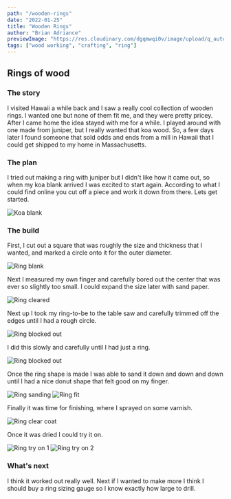 ```yaml
---
path: "/wooden-rings"
date: "2022-01-25"
title: "Wooden Rings"
author: "Brian Adriance"
previewImage: "https://res.cloudinary.com/dgqmwqi0v/image/upload/q_auto,f_auto,w_800/blog-posts/wooden-rings/IMG_E4300_zaqauw"
tags: ["wood working", "crafting", "ring"]
---
```


## Rings of wood

### The story

I visited Hawaii a while back and I saw a really cool collection of wooden rings. I wanted one but none of them fit me, and they were pretty pricey. After I came home the idea stayed with me for a while. I played around with one made from juniper, but I really wanted that koa wood. So, a few days later I found someone that sold odds and ends from a
mill in Hawaii that I could get shipped to my home in Massachusetts.

### The plan

I tried out making a ring with juniper but I didn't like how it came out, so when my koa blank arrived I was excited to start again. According to what I could find online you cut off a piece and work it down from there. Lets get started.

![Koa blank](https://res.cloudinary.com/dgqmwqi0v/image/upload/q_auto,f_auto,w_1024/blog-posts/wooden-rings/IMG_4271_euciyz)


### The build

First, I cut out a square that was roughly the size and thickness that I wanted, and marked a circle onto it for the outer diameter.

![Ring blank](https://res.cloudinary.com/dgqmwqi0v/image/upload/q_auto,f_auto,w_1024/blog-posts/wooden-rings/IMG_4285_usn7qu)

Next I measured my own finger and carefully bored out the center that was ever so slightly too small. I could expand the size later with sand paper.

![Ring cleared](https://res.cloudinary.com/dgqmwqi0v/image/upload/q_auto,f_auto,w_1024/blog-posts/wooden-rings/IMG_4286_ljqha2)

Next up I took my ring-to-be to the table saw and carefully trimmed off the edges until I had a rough circle.

![Ring blocked out](https://res.cloudinary.com/dgqmwqi0v/image/upload/q_auto,f_auto,w_1024/blog-posts/wooden-rings/IMG_4287_qd4fvp)

I did this slowly and carefully until I had just a ring.

![Ring blocked out](https://res.cloudinary.com/dgqmwqi0v/image/upload/q_auto,f_auto,w_1024/blog-posts/wooden-rings/IMG_4289_ik3nrr)

Once the ring shape is made I was able to sand it down and down and down until I had a nice donut shape that felt good on my finger.

![Ring sanding](https://res.cloudinary.com/dgqmwqi0v/image/upload/q_auto,f_auto,w_1024/blog-posts/wooden-rings/IMG_4292_pxs9yu)
![Ring fit](https://res.cloudinary.com/dgqmwqi0v/image/upload/q_auto,f_auto,w_1024/blog-posts/wooden-rings/IMG_4291_ahilsq)

Finally it was time for finishing, where I sprayed on some varnish.

![Ring clear coat](https://res.cloudinary.com/dgqmwqi0v/image/upload/q_auto,f_auto,w_1024/blog-posts/wooden-rings/IMG_4297_zfsevi)

Once it was dried I could try it on.

![Ring try on 1](https://res.cloudinary.com/dgqmwqi0v/image/upload/q_auto,f_auto,w_1024/blog-posts/wooden-rings/IMG_4299_bby2vj)
![Ring try on 2](https://res.cloudinary.com/dgqmwqi0v/image/upload/q_auto,f_auto,w_1024/blog-posts/wooden-rings/IMG_4298_vh7og2)

### What's next

I think it worked out really well. Next if I wanted to make more I think I should buy a ring sizing gauge so I know exactly how large to drill.